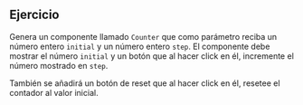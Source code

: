 ## Ejercicio

Genera un componente llamado `Counter` que como parámetro reciba un número entero `initial` y un número entero `step`. El componente debe mostrar el número `initial` y un botón que al hacer click en él, incremente el número mostrado en `step`.

También se añadirá un botón de reset que al hacer click en él, resetee el contador al valor inicial.